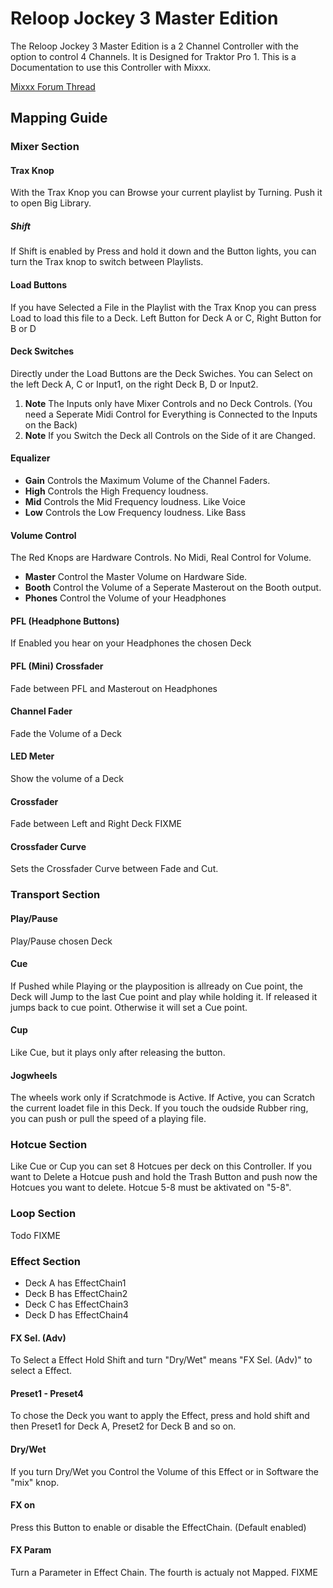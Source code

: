 # Reloop Jockey 3 Master Edition

The Reloop Jockey 3 Master Edition is a 2 Channel Controller with the
option to control 4 Channels. It is Designed for Traktor Pro 1. This is
a Documentation to use this Controller with Mixxx.

[Mixxx Forum Thread](http://mixxx.org/forums/viewtopic.php?f=7&t=5418)

## Mapping Guide

### Mixer Section

#### Trax Knop

With the Trax Knop you can Browse your current playlist by Turning. Push
it to open Big Library.

##### Shift

If Shift is enabled by Press and hold it down and the Button lights, you
can turn the Trax knop to switch between Playlists.

#### Load Buttons

If you have Selected a File in the Playlist with the Trax Knop you can
press Load to load this file to a Deck. Left Button for Deck A or C,
Right Button for B or D

#### Deck Switches

Directly under the Load Buttons are the Deck Swiches. You can Select on
the left Deck A, C or Input1, on the right Deck B, D or Input2.

1.  **Note** The Inputs only have Mixer Controls and no Deck Controls.
    (You need a Seperate Midi Control for Everything is Connected to the
    Inputs on the Back)
2.  **Note** If you Switch the Deck all Controls on the Side of it are
    Changed.

#### Equalizer

  - **Gain** Controls the Maximum Volume of the Channel Faders.
  - **High** Controls the High Frequency loudness.
  - **Mid** Controls the Mid Frequency loudness. Like Voice
  - **Low** Controls the Low Frequency loudness. Like Bass

#### Volume Control

The Red Knops are Hardware Controls. No Midi, Real Control for Volume.

  - **Master** Control the Master Volume on Hardware Side.
  - **Booth** Control the Volume of a Seperate Masterout on the Booth
    output.
  - **Phones** Control the Volume of your Headphones

#### PFL (Headphone Buttons)

If Enabled you hear on your Headphones the chosen Deck

#### PFL (Mini) Crossfader

Fade between PFL and Masterout on Headphones

#### Channel Fader

Fade the Volume of a Deck

#### LED Meter

Show the volume of a Deck

#### Crossfader

Fade between Left and Right Deck FIXME

#### Crossfader Curve

Sets the Crossfader Curve between Fade and Cut.

### Transport Section

#### Play/Pause

Play/Pause chosen Deck

#### Cue

If Pushed while Playing or the playposition is allready on Cue point,
the Deck will Jump to the last Cue point and play while holding it. If
released it jumps back to cue point. Otherwise it will set a Cue point.

#### Cup

Like Cue, but it plays only after releasing the button.

#### Jogwheels

The wheels work only if Scratchmode is Active. If Active, you can
Scratch the current loadet file in this Deck. If you touch the oudside
Rubber ring, you can push or pull the speed of a playing file.

### Hotcue Section

Like Cue or Cup you can set 8 Hotcues per deck on this Controller. If
you want to Delete a Hotcue push and hold the Trash Button and push now
the Hotcues you want to delete. Hotcue 5-8 must be aktivated on "5-8".

### Loop Section

Todo FIXME

### Effect Section

  - Deck A has EffectChain1
  - Deck B has EffectChain2
  - Deck C has EffectChain3
  - Deck D has EffectChain4

#### FX Sel. (Adv)

To Select a Effect Hold Shift and turn "Dry/Wet" means "FX Sel. (Adv)"
to select a Effect.

#### Preset1 - Preset4

To chose the Deck you want to apply the Effect, press and hold shift and
then Preset1 for Deck A, Preset2 for Deck B and so on.

#### Dry/Wet

If you turn Dry/Wet you Control the Volume of this Effect or in Software
the "mix" knop.

#### FX on

Press this Button to enable or disable the EffectChain. (Default
enabled)

#### FX Param

Turn a Parameter in Effect Chain. The fourth is actualy not Mapped.
FIXME
